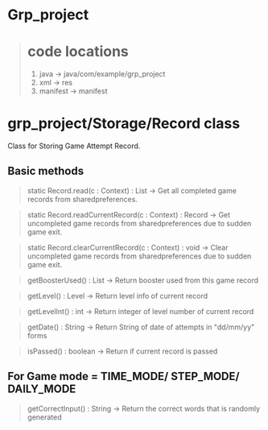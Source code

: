# Grp_project

 > # code locations 
 >  1. java     -> java/com/example/grp_project
 >  2. xml      -> res
 >  3. manifest -> manifest

# grp_project/Storage/Record class
Class for Storing Game Attempt Record.
## Basic methods
> static Record.read(c : Context) : List<Record> 
 -> Get all completed game records from sharedpreferences.
 
> static Record.readCurrentRecord(c : Context) : Record 
 -> Get uncompleted game records from sharedpreferences due to sudden game exit.
 
> static Record.clearCurrentRecord(c : Context) : void 
 -> Clear uncompleted game records from sharedpreferences due to sudden game exit.
 
> getBoosterUsed() : List<Booster> 
 -> Return booster used from this game record
 
> getLevel() : Level 
 -> Return level info of current record
 
> getLevelInt() : int 
 -> Return integer of level number of current record
 
> getDate() : String 
 -> Return String of date of attempts in "dd/mm/yy" forms
 
> isPassed() : boolean 
 -> Return if current record is passed
 
## For Game mode = TIME_MODE/ STEP_MODE/ DAILY_MODE
> getCorrectInput() : String -> Return the correct words that is randomly generated
